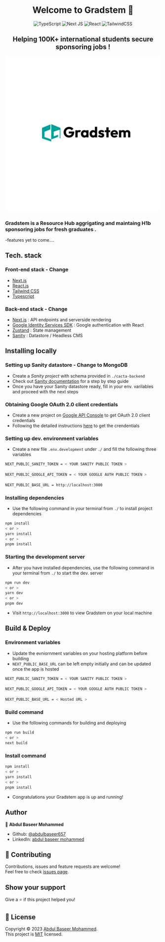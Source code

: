 <h1 align="center">Welcome to Gradstem 👋</h1>

<div align="center">

![TypeScript](https://img.shields.io/badge/typescript-%23007ACC.svg?style=for-the-badge&logo=typescript&logoColor=white)
![Next JS](https://img.shields.io/badge/Next-black?style=for-the-badge&logo=next.js&logoColor=white)
![React](https://img.shields.io/badge/react-%2320232a.svg?style=for-the-badge&gitlogo=react&logoColor=%2361DAFB)
![TailwindCSS](https://img.shields.io/badge/tailwindcss-%2338B2AC.svg?style=for-the-badge&logo=tailwind-css&logoColor=white)

</div>

<h2 align="center">Helping 100K+ international students secure sponsoring jobs !</h2>

<p align="center">
  <a href="https://gradstem.com" target="_blank"> 
    <img src="https://github.com/abdulbaseer657/gradstem/blob/abdul-setup/static/gradpath.png" alt="Gradstem Home">
  </a>
</p>

### Gradstem is a Resource Hub aggrigating and maintaing H1b sponsoring jobs for fresh graduates .

-features yet to come....

## Tech. stack

### Front-end stack - Change

- [Next.js](https://nextjs.org/)
- [React.js](https://reactjs.org/)
- [Tailwind CSS](https://tailwindcss.com/)
- [Typescript](https://www.typescriptlang.org/)

### Back-end stack - Change

- [Next.js](https://nextjs.org/) : API endpoints and serverside rendering
- [Google Identity Services SDK](https://developers.google.com/identity/protocols/oauth2) : Google authentication with React
- [Zustand](https://github.com/pmndrs/zustand) : State management
- [Sanity](https://www.sanity.io/docs) : Datastore / Headless CMS

## Installing locally

### Setting up Sanity datastore - Change to MongoDB

- Create a <i>Sanity project</i> with schema provided in `./cacta-backend`
- Check out [Sanity documentation](https://www.sanity.io/docs) for a step by step guide
- Once you have your Sanity datastore ready, fill in your env. varilables and proceed with the next steps

### Obtaining Google OAuth 2.0 client credentials

- Create a new project on [Google API Console](https://console.developers.google.com/) to get OAuth 2.0 client credentials
- Following the detailed instructions [here](https://developers.google.com/identity/protocols/oauth2) to get the crendentials

### Setting up dev. environment variables

- Create a new file `.env.development` under `./` and fill the following three variables

```sh
NEXT_PUBLIC_SANITY_TOKEN = < YOUR SANITY PUBLIC TOKEN >

NEXT_PUBLIC_GOOGLE_API_TOKEN = < YOUR GOOGLE AUTH PUBLIC TOKEN >

NEXT_PUBLIC_BASE_URL = http://localhost:3000
```

### Installing dependencies

- Use the following command in your terminal from `./` to install project dependencies

```sh
npm install
< or >
yarn install
< or >
pnpm install
```

### Starting the development server

- After you have installed dependencies, use the following command in your terminal from `./` to start the dev. server

```sh
npm run dev
< or >
yarn dev
< or >
pnpm dev
```

- Visit `http://localhost:3000` to view Gradstem on your local machine

## Build & Deploy

### Environment variables

- Update the evniornment variables on your hosting platform before building
- `NEXT_PUBLIC_BASE_URL` can be left empty initially and can be updated once the app is hosted

```sh
NEXT_PUBLIC_SANITY_TOKEN = < YOUR SANITY PUBLIC TOKEN >

NEXT_PUBLIC_GOOGLE_API_TOKEN = < YOUR GOOGLE AUTH PUBLIC TOKEN >

NEXT_PUBLIC_BASE_URL = < Hosted URL >
```

### Build command

- Use the following commands for building and deploying

```sh
npm run build
< or >
next build
```

### Install command

```sh
npm install
< or >
yarn install
< or >
pnpm install
```

- Congratulations your Gradstem app is up and running!

## Author

👤 **Abdul Baseer Mohammed**

- Github: [@abdulbaseer657](https://github.com/abdulbaseer657)
- LinkedIn: [abdul baseer mohammed](https://www.linkedin.com/in/abdul-baseer-mohammed-59bbbb158/)

## 🤝 Contributing

Contributions, issues and feature requests are welcome!<br />Feel free to check [issues page](https://github.com/abdulbaseer657/gradstem/issues).

## Show your support

Give a ⭐️ if this project helped you!

## 📝 License

Copyright © 2023 [Abdul Baseer Mohammed](https://github.com/abdulbaseer657).<br />
This project is [MIT](https://github.com/abdulbaseer657/gradstem/blob/main/LICENSE) licensed.
